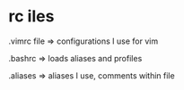 rc iles
==========
.vimrc file => configurations I use for vim

.bashrc => loads aliases and profiles

.aliases => aliases I use, comments within file 
